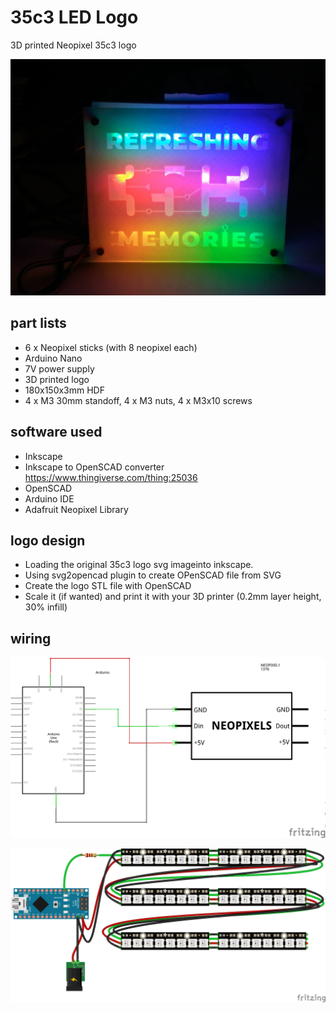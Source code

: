 # 35c3 LED Logo
3D printed Neopixel 35c3 logo 

![LED-Logo](./Images/35c3logo.jpeg)


## part lists

* 6 x Neopixel sticks (with 8 neopixel each)
* Arduino Nano
* 7V power supply
* 3D printed logo
* 180x150x3mm HDF 
* 4 x M3 30mm standoff, 4 x M3 nuts, 4 x M3x10 screws

## software used

* Inkscape 
* Inkscape to OpenSCAD converter https://www.thingiverse.com/thing:25036
* OpenSCAD
* Arduino IDE
* Adafruit Neopixel Library

## logo design

* Loading the original 35c3 logo svg imageinto inkscape.
* Using svg2opencad plugin to create OPenSCAD file from SVG
* Create the logo STL file with OpenSCAD
* Scale it (if wanted) and print it with your 3D printer (0.2mm layer height, 30% infill)

## wiring

![LED-Logo_sch](./Schematics/Neopixel_schem.png)

![LED-Logo_bb](./Schematics/Neopixel_bb.png)
